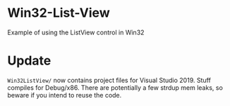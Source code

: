 # Win32-List-View
Example of using the ListView control in Win32

# Update
`Win32ListView/` now contains project files for Visual Studio 2019.
Stuff compiles for Debug/x86. There are potentially a few strdup mem leaks,
so beware if you intend to reuse the code.
